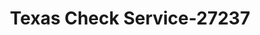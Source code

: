 ---
f_zip-code: 77414
f_state-code: TX
title: Texas Check Service-27237
f_phone: 979-245-5091
f_city-only: Bay City
f_address: 1816 7Th Street Bay City
f_location-unique-id: '27237'
slug: texas-check-service-27237
updated-on: '2024-05-30T13:46:58.046Z'
created-on: '2024-05-30T13:36:59.803Z'
published-on: '2024-05-30T13:54:32.469Z'
f_city-state: cms/city/bay-city-tx.md
f_company: cms/company/texas-check-service.md
f_state: cms/state/texas.md
layout: '[payday-loan].html'
tags: payday-loan
---